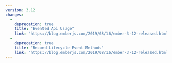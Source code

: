 ```yaml
---
version: 3.12
changes:
  -
    deprecation: true
    title: "Evented Api Usage"
    link: "https://blog.emberjs.com/2019/08/16/ember-3-12-released.html"
  -
    deprecation: true
    title: "Record Lifecycle Event Methods"
    link: "https://blog.emberjs.com/2019/08/16/ember-3-12-released.html"
---
```


